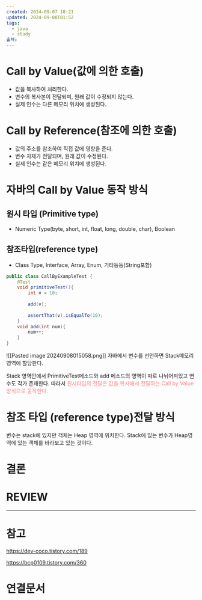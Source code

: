 ```yaml
---
created: 2024-09-07 18:21
updated: 2024-09-08T01:52
tags:
  - java
  - study
출처: 
---
```

# Call by Value(값에 의한 호출)
- 값을 복사하여 처리한다.
- 변수의 복사본이 전달되며, 원래 값이 수정되지 않는다.
- 실제 인수는 다른 메모리 위치에 생성된다.
# Call by Reference(참조에 의한 호출)
- 값의 주소를 참조하여 직접 값에 영향을 준다.
- 변수 자체가 전달되며, 원래 값이 수정된다.
- 실제 인수는 같은 메모리 위치에 생성된다.

# 자바의 Call by Value 동작 방식
## 원시 타입 (Primitive type)
- Numeric Type(byte, short, int, float, long, double, char), Boolean
## 참조타입(reference type)
- Class Type, Interface, Array, Enum, 기타등등(String포함)

```java
public class CallByExampleTest {  
    @Test  
    void primitiveTest(){  
        int v = 10;  
  
        add(v);  
  
        assertThat(v).isEqualTo(10);  
    }  
    void add(int num){  
        num++;  
    }  
}
```

![[Pasted image 20240908015058.png]]
자바에서 변수를 선언하면 Stack메모리 영역에 할당한다.

Stack 영역안에서 PrimitiveTest메소드와 add 메소드의 영역이 따로 나뉘어져있고 변수도 각가 존재한다.
따라서 <span style="color:rgb(255, 128, 128)">원시타입의 전달은 값을 복사해서 전달하는 Call by Value 방식으로 동작한다.</span>


# 참조 타입 (reference type)전달 방식
변수는 stack에 있지만 객체는 Heap 영역에 위치한다. 
Stack에 있는 변수가 Heap영역에 있는 객체를 바라보고 있는 것이다.







# 결론

# REVIEW


---
# 참고
https://dev-coco.tistory.com/189

https://bcp0109.tistory.com/360

# 연결문서